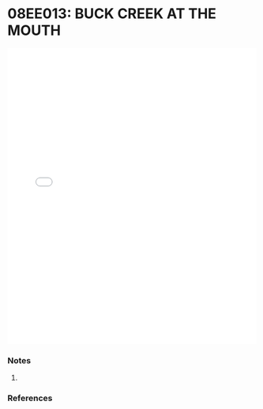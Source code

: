 # 08EE013: BUCK CREEK AT THE MOUTH

<iframe src="/distribution_estimation/_static/stations/08EE013_fdc.html" width="100%" height="600" frameborder="0"></iframe>

### Notes
1. 

### References

